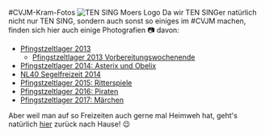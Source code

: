 #CVJM-Kram-Fotos
![TEN SING Moers Logo](../footage/banner2017/WettenKrass-Ticket-cutout-500dpi-01.png)
Da wir TEN SINGer natürlich nicht nur TEN SING, sondern auch sonst so einiges im #CVJM machen, finden sich hier auch einige Photografien :camera: davon:

* [Pfingstzeltlager 2013](https://www.flickr.com/gp/tsmoers/578wC7)
  * [Pfingstzeltlager 2013 Vorbereitungswochenende](https://www.flickr.com/gp/tsmoers/i877t9)
* [Pfingstzeltlager 2014: Asterix und Obelix](https://www.flickr.com/gp/tsmoers/cQo237)
* [NL40 Segelfreizeit 2014](https://www.flickr.com/gp/tsmoers/0RpLD0)
* [Pfingstzeltlager 2015: Ritterspiele](https://www.flickr.com/gp/tsmoers/Bn4C67)
* [Pfingstzeltlager 2016: Piraten](http://bit.ly/Pfingstzeltlager2016Fotos)
* [Pfingstzeltlager 2017: Märchen](http://bit.ly/Pfingstzeltlager2017)

Aber weil man auf so Freizeiten auch gerne mal Heimweh hat, geht's natürlich [hier](../../Links.md) zurück nach Hause! :wink:
